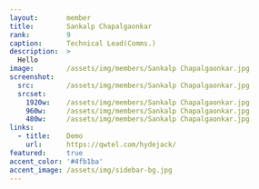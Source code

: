 ```yaml
---
layout:       member
title:        Sankalp Chapalgaonkar
rank:         9
caption:      Technical Lead(Comms.)
description:  >
  Hello
image:        /assets/img/members/Sankalp Chapalgaonkar.jpg
screenshot:
  src:        /assets/img/members/Sankalp Chapalgaonkar.jpg
  srcset:
    1920w:    /assets/img/members/Sankalp Chapalgaonkar.jpg
    960w:     /assets/img/members/Sankalp Chapalgaonkar.jpg
    480w:     /assets/img/members/Sankalp Chapalgaonkar.jpg
links:
  - title:    Demo
    url:      https://qwtel.com/hydejack/
featured:     true
accent_color: '#4fb1ba'
accent_image: /assets/img/sidebar-bg.jpg
---
```

